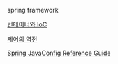 spring framework

[컨테이너와 IoC](http://limmmee.tistory.com/13)

[제어의 역전](http://vandbt.tistory.com/43)

[Spring JavaConfig Reference Guide](https://docs.spring.io/spring-javaconfig/docs/1.0.0.M4/reference/html)

